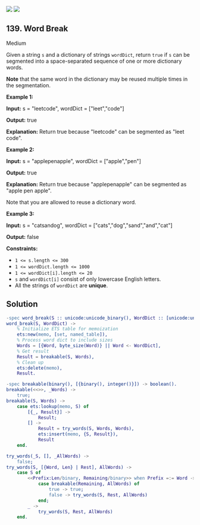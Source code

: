 [![](https://img.shields.io/github/stars/LeetCode-in-Erlang/LeetCode-in-Erlang?label=Stars&style=flat-square)](https://github.com/LeetCode-in-Erlang/LeetCode-in-Erlang)
[![](https://img.shields.io/github/forks/LeetCode-in-Erlang/LeetCode-in-Erlang?label=Fork%20me%20on%20GitHub%20&style=flat-square)](https://github.com/LeetCode-in-Erlang/LeetCode-in-Erlang/fork)

## 139\. Word Break

Medium

Given a string `s` and a dictionary of strings `wordDict`, return `true` if `s` can be segmented into a space-separated sequence of one or more dictionary words.

**Note** that the same word in the dictionary may be reused multiple times in the segmentation.

**Example 1:**

**Input:** s = "leetcode", wordDict = ["leet","code"]

**Output:** true

**Explanation:** Return true because "leetcode" can be segmented as "leet code".

**Example 2:**

**Input:** s = "applepenapple", wordDict = ["apple","pen"]

**Output:** true

**Explanation:** Return true because "applepenapple" can be segmented as "apple pen apple". 

Note that you are allowed to reuse a dictionary word.

**Example 3:**

**Input:** s = "catsandog", wordDict = ["cats","dog","sand","and","cat"]

**Output:** false

**Constraints:**

*   `1 <= s.length <= 300`
*   `1 <= wordDict.length <= 1000`
*   `1 <= wordDict[i].length <= 20`
*   `s` and `wordDict[i]` consist of only lowercase English letters.
*   All the strings of `wordDict` are **unique**.

## Solution

```erlang
-spec word_break(S :: unicode:unicode_binary(), WordDict :: [unicode:unicode_binary()]) -> boolean().
word_break(S, WordDict) ->
    % Initialize ETS table for memoization
    ets:new(memo, [set, named_table]),
    % Process word dict to include sizes
    Words = [{Word, byte_size(Word)} || Word <- WordDict],
    % Get result
    Result = breakable(S, Words),
    % Clean up
    ets:delete(memo),
    Result.

-spec breakable(binary(), [{binary(), integer()}]) -> boolean().
breakable(<<>>, _Words) ->
    true;
breakable(S, Words) ->
    case ets:lookup(memo, S) of
        [{_, Result}] ->
            Result;
        [] ->
            Result = try_words(S, Words, Words),
            ets:insert(memo, {S, Result}),
            Result
    end.

try_words(_S, [], _AllWords) ->
    false;
try_words(S, [{Word, Len} | Rest], AllWords) ->
    case S of
        <<Prefix:Len/binary, Remaining/binary>> when Prefix =:= Word ->
            case breakable(Remaining, AllWords) of
                true -> true;
                false -> try_words(S, Rest, AllWords)
            end;
        _ ->
            try_words(S, Rest, AllWords)
    end.
```